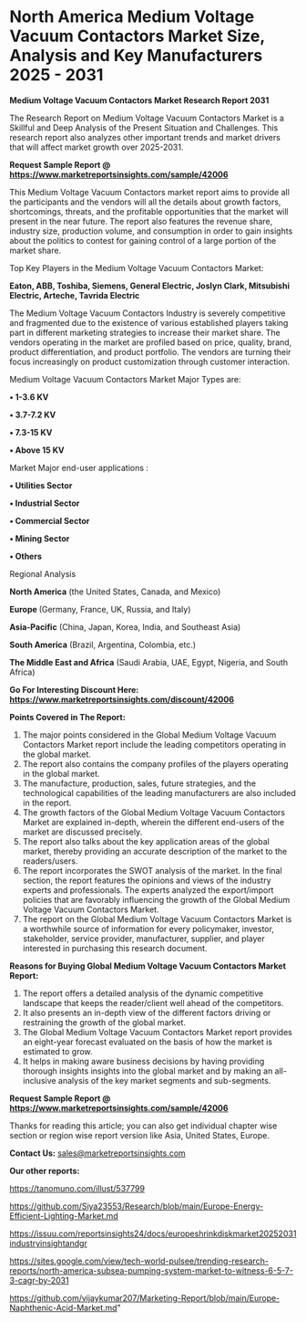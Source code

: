 # North America Medium Voltage Vacuum Contactors Market Size, Analysis and Key Manufacturers 2025 - 2031

<strong>Medium Voltage Vacuum Contactors Market Research Report 2031</strong>

The Research Report on Medium Voltage Vacuum Contactors Market is a Skillful and Deep Analysis of the Present Situation and Challenges. This research report also analyzes other important trends and market drivers that will affect market growth over 2025-2031.

<strong>Request Sample Report @ <a href=https://www.marketreportsinsights.com/sample/42006>https://www.marketreportsinsights.com/sample/42006</a></strong>

This Medium Voltage Vacuum Contactors market report aims to provide all the participants and the vendors will all the details about growth factors, shortcomings, threats, and the profitable opportunities that the market will present in the near future. The report also features the revenue share, industry size, production volume, and consumption in order to gain insights about the politics to contest for gaining control of a large portion of the market share.

Top Key Players in the Medium Voltage Vacuum Contactors Market:

<strong>Eaton, ABB, Toshiba, Siemens, General Electric, Joslyn Clark, Mitsubishi Electric, Arteche, Tavrida Electric</strong>

The Medium Voltage Vacuum Contactors Industry is severely competitive and fragmented due to the existence of various established players taking part in different marketing strategies to increase their market share. The vendors operating in the market are profiled based on price, quality, brand, product differentiation, and product portfolio. The vendors are turning their focus increasingly on product customization through customer interaction.

Medium Voltage Vacuum Contactors Market Major Types are:

<strong>•  1-3.6 KV

•  3.7-7.2 KV

•  7.3-15 KV

•  Above 15 KV</strong>

Market Major end-user applications :

<strong>•  Utilities Sector

•  Industrial Sector

•  Commercial Sector

•  Mining Sector

•  Others</strong>

Regional Analysis

</u><strong><b>North America</b></strong> (the United States, Canada, and Mexico)

<strong><b>Europe </b></strong>(Germany, France, UK, Russia, and Italy)

<strong><b>Asia-Pacific</b></strong> (China, Japan, Korea, India, and Southeast Asia)

<strong><b>South America</b></strong> (Brazil, Argentina, Colombia, etc.)

<strong><b>The Middle East and Africa</b></strong> (Saudi Arabia, UAE, Egypt, Nigeria, and South Africa)

<strong>Go For Interesting Discount Here: <a href=https://www.marketreportsinsights.com/discount/42006>https://www.marketreportsinsights.com/discount/42006</a></strong>

<strong>Points Covered in The Report:</strong>
<ol>
  <li>The major points considered in the Global Medium Voltage Vacuum Contactors Market report include the leading competitors operating in the global market.</li>
  <li>The report also contains the company profiles of the players operating in the global market.</li>
  <li>The manufacture, production, sales, future strategies, and the technological capabilities of the leading manufacturers are also included in the report.</li>
  <li>The growth factors of the Global Medium Voltage Vacuum Contactors Market are explained in-depth, wherein the different end-users of the market are discussed precisely.</li>
  <li>The report also talks about the key application areas of the global market, thereby providing an accurate description of the market to the readers/users.</li>
  <li>The report incorporates the SWOT analysis of the market. In the final section, the report features the opinions and views of the industry experts and professionals. The experts analyzed the export/import policies that are favorably influencing the growth of the Global Medium Voltage Vacuum Contactors Market.</li>
  <li>The report on the Global Medium Voltage Vacuum Contactors Market is a worthwhile source of information for every policymaker, investor, stakeholder, service provider, manufacturer, supplier, and player interested in purchasing this research document.</li>
</ol>
<strong>Reasons for Buying Global Medium Voltage Vacuum Contactors Market Report:</strong>

<ol>
  <li>The report offers a detailed analysis of the dynamic competitive landscape that keeps the reader/client well ahead of the competitors.</li>
  <li>It also presents an in-depth view of the different factors driving or restraining the growth of the global market.</li>
  <li>The Global Medium Voltage Vacuum Contactors Market report provides an eight-year forecast evaluated on the basis of how the market is estimated to grow.</li>
  <li>It helps in making aware business decisions by having providing thorough insights insights into the global market and by making an all-inclusive analysis of the key market segments and sub-segments.</li>
</ol>
<strong>Request Sample Report @ <a href=https://www.marketreportsinsights.com/sample/42006>https://www.marketreportsinsights.com/sample/42006</a></strong>


Thanks for reading this article; you can also get individual chapter wise section or region wise report version like Asia, United States, Europe.

<strong>Contact Us:</strong>
sales@marketreportsinsights.com

<strong>Our other reports:</strong>

<a href=https://tanomuno.com/illust/537799>https://tanomuno.com/illust/537799</a>

<a href=https://github.com/Siya23553/Research/blob/main/Europe-Energy-Efficient-Lighting-Market.md>https://github.com/Siya23553/Research/blob/main/Europe-Energy-Efficient-Lighting-Market.md</a>

<a href=https://issuu.com/reportsinsights24/docs/europeshrinkdiskmarket20252031industryinsightandgr>https://issuu.com/reportsinsights24/docs/europeshrinkdiskmarket20252031industryinsightandgr</a>

<a href=https://sites.google.com/view/tech-world-pulsee/trending-research-reports/north-america-subsea-pumping-system-market-to-witness-6-5-7-3-cagr-by-2031>https://sites.google.com/view/tech-world-pulsee/trending-research-reports/north-america-subsea-pumping-system-market-to-witness-6-5-7-3-cagr-by-2031</a>

<a href=https://github.com/vijaykumar207/Marketing-Report/blob/main/Europe-Naphthenic-Acid-Market.md>https://github.com/vijaykumar207/Marketing-Report/blob/main/Europe-Naphthenic-Acid-Market.md</a>"
